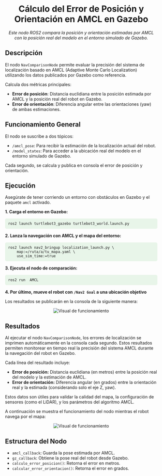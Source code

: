 <h1 align="center">Cálculo del Error de Posición y Orientación en AMCL en Gazebo</h1>

<p align="center">
  <i>Este nodo ROS2 compara la posición y orientación estimadas por AMCL con la posición real del modelo en el entorno simulado de Gazebo.</i>
</p>

<h2>Descripción</h2>
<p>El nodo <code>NavComparisonNode</code> permite evaluar la precisión del sistema de localización basado en AMCL (Adaptive Monte Carlo Localization) utilizando los datos publicados por Gazebo como referencia.</p>

<p>Calcula dos métricas principales:</p>
<ul>
  <li><strong>Error de posición</strong>: Distancia euclidiana entre la posición estimada por AMCL y la posición real del robot en Gazebo.</li>
  <li><strong>Error de orientación</strong>: Diferencia angular entre las orientaciones (yaw) de ambas estimaciones.</li>
</ul>

<h2>Funcionamiento General</h2>

<p>El nodo se suscribe a dos tópicos:</p>
<ul>
  <li><code>/amcl_pose</code>: Para recibir la estimación de la localización actual del robot.</li>
  <li><code>/model_states</code>: Para acceder a la ubicación real del modelo en el entorno simulado de Gazebo.</li>
</ul>

<p>Cada segundo, se calcula y publica en consola el error de posición y orientación.</p>

<h2>Ejecución</h2>

<p>Asegúrate de tener corriendo un entorno con obstáculos en Gazebo y el paquete <code>amcl</code> activado.</p>

<p><strong>1. Carga el entorno en Gazebo:</strong></p>
<pre style="background-color:#e8f5e9;padding:10px;border-radius:5px"><code>ros2 launch turtlebot3_gazebo turtlebot3_world.launch.py</code></pre>

<p><strong>2. Lanza la navegación con AMCL y el mapa del entorno:</strong></p>
<pre style="background-color:#e8f5e9;padding:10px;border-radius:5px"><code>ros2 launch nav2_bringup localization_launch.py \
    map:=/ruta/a/tu_mapa.yaml \
    use_sim_time:=true</code></pre>

<p><strong>3. Ejecuta el nodo de comparación:</strong></p>
<pre style="background-color:#e8f5e9;padding:10px;border-radius:5px"><code>ros2 run <nombre_paquete> AMCL</code></pre>

<p><strong>4. Por último, mueve el robot con <code>/Nav2 Goal</code> a una ubicación objetivo</strong></p>
<p>Los resultados se publicarán en la consola de la siguiente manera:</p>

<p align="center">
  <img src="https://github.com/carolinasernav/Calculo-de-Error-AMCL/blob/c986413cfcef28bc9f3f318841f1b905c9a27cbe/Resultados%20en%20Consola.png" alt="Visual de funcionamiento"/>
</p>

<h2>Resultados</h2>

<p>Al ejecutar el nodo <code>NavComparisonNode</code>, los errores de localización se imprimen automáticamente en la consola cada segundo. Estos resultados permiten monitorear en tiempo real la precisión del sistema AMCL durante la navegación del robot en Gazebo.</p>

<p>Cada línea del resultado incluye:</p>
<ul>
  <li><strong>Error de posición:</strong> Distancia euclidiana (en metros) entre la posición real del modelo y la estimación de AMCL.</li>
  <li><strong>Error de orientación:</strong> Diferencia angular (en grados) entre la orientación real y la estimada (considerando solo el eje Z, yaw).</li>
</ul>

<p>Estos datos son útiles para validar la calidad del mapa, la configuración de sensores (como el LiDAR), y los parámetros del algoritmo AMCL.</p>

<p>A continuación se muestra el funcionamiento del nodo mientras el robot navega por el mapa:</p>

<p align="center">
  <img src="https://github.com/user-attachments/assets/7f609d15-39ee-433d-95e1-294880b83582" alt="Visual de funcionamiento"/>
</p>

<h2>Estructura del Nodo</h2>
<ul>
  <li><code>amcl_callback</code>: Guarda la pose estimada por AMCL.</li>
  <li><code>gz_callback</code>: Obtiene la pose real del robot desde Gazebo.</li>
  <li><code>calculo_error_posicion()</code>: Retorna el error en metros.</li>
  <li><code>calcular_error_orientacion()</code>: Retorna el error en grados.</li>
</ul>
